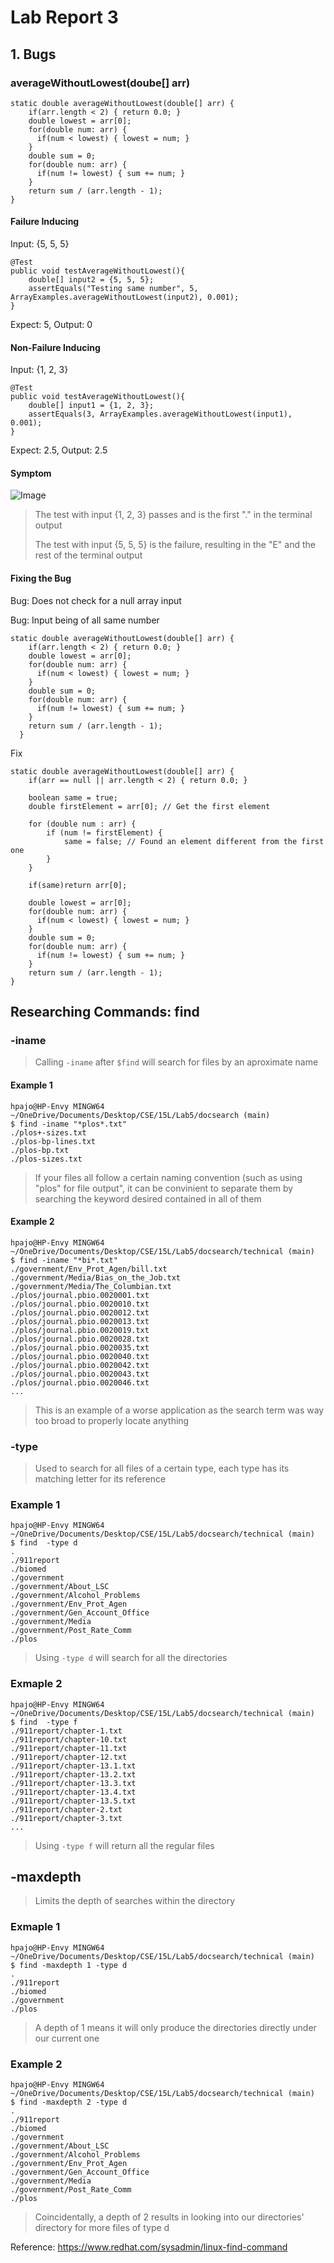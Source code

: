 
# **Lab Report 3**

## 1. Bugs

### averageWithoutLowest(doube[] arr)
```
static double averageWithoutLowest(double[] arr) {
    if(arr.length < 2) { return 0.0; }
    double lowest = arr[0];
    for(double num: arr) {
      if(num < lowest) { lowest = num; }
    }
    double sum = 0;
    for(double num: arr) {
      if(num != lowest) { sum += num; }
    }
    return sum / (arr.length - 1);
}
```
#### **Failure Inducing**
Input: {5, 5, 5}
```
@Test
public void testAverageWithoutLowest(){
    double[] input2 = {5, 5, 5};
    assertEquals("Testing same number", 5, ArrayExamples.averageWithoutLowest(input2), 0.001);
}
```
Expect: 5, Output: 0


#### **Non-Failure Inducing**
Input: {1, 2, 3}
```
@Test
public void testAverageWithoutLowest(){
    double[] input1 = {1, 2, 3};
    assertEquals(3, ArrayExamples.averageWithoutLowest(input1), 0.001);
}
```
Expect: 2.5, Output: 2.5

#### **Symptom**
![Image](JUnit1.png)
> The test with input {1, 2, 3} passes and is the first "." in the terminal output
> 
> The test with input {5, 5, 5} is the failure, resulting in the "E" and the rest of the terminal output

#### **Fixing the Bug**

Bug: Does not check for a null array input

Bug: Input being of all same number
```
static double averageWithoutLowest(double[] arr) {
    if(arr.length < 2) { return 0.0; }
    double lowest = arr[0];
    for(double num: arr) {
      if(num < lowest) { lowest = num; }
    }
    double sum = 0;
    for(double num: arr) {
      if(num != lowest) { sum += num; }
    }
    return sum / (arr.length - 1);
  }
```
Fix
```
static double averageWithoutLowest(double[] arr) {
    if(arr == null || arr.length < 2) { return 0.0; }
    
    boolean same = true;
    double firstElement = arr[0]; // Get the first element
    
    for (double num : arr) {
        if (num != firstElement) {
            same = false; // Found an element different from the first one
        }
    }
    
    if(same)return arr[0];

    double lowest = arr[0];
    for(double num: arr) {
      if(num < lowest) { lowest = num; }
    }
    double sum = 0;
    for(double num: arr) {
      if(num != lowest) { sum += num; }
    }
    return sum / (arr.length - 1);
}
```
## Researching Commands: find

### -iname
> Calling `-iname` after `$find` will search for files by an aproximate name
#### Example 1
```
hpajo@HP-Envy MINGW64 ~/OneDrive/Documents/Desktop/CSE/15L/Lab5/docsearch (main)
$ find -iname "*plos*.txt"
./plos+-sizes.txt
./plos-bp-lines.txt
./plos-bp.txt
./plos-sizes.txt
```
> If your files all follow a certain naming convention (such as using "plos" for file output", it can be convinient to separate them by searching the keyword desired contained in all of them

#### Example 2
```
hpajo@HP-Envy MINGW64 ~/OneDrive/Documents/Desktop/CSE/15L/Lab5/docsearch/technical (main)
$ find -iname "*bi*.txt"
./government/Env_Prot_Agen/bill.txt
./government/Media/Bias_on_the_Job.txt
./government/Media/The_Columbian.txt
./plos/journal.pbio.0020001.txt
./plos/journal.pbio.0020010.txt
./plos/journal.pbio.0020012.txt
./plos/journal.pbio.0020013.txt
./plos/journal.pbio.0020019.txt
./plos/journal.pbio.0020028.txt
./plos/journal.pbio.0020035.txt
./plos/journal.pbio.0020040.txt
./plos/journal.pbio.0020042.txt
./plos/journal.pbio.0020043.txt
./plos/journal.pbio.0020046.txt
...
```
> This is an example of a worse application as the search term was way too broad to properly locate anything

### -type
> Used to search for all files of a certain type, each type has its matching letter for its reference

### Example 1
```
hpajo@HP-Envy MINGW64 ~/OneDrive/Documents/Desktop/CSE/15L/Lab5/docsearch/technical (main)
$ find  -type d
.
./911report
./biomed
./government
./government/About_LSC
./government/Alcohol_Problems
./government/Env_Prot_Agen
./government/Gen_Account_Office
./government/Media
./government/Post_Rate_Comm
./plos
```
> Using `-type d` will search for all the directories

### Exmaple 2
```
hpajo@HP-Envy MINGW64 ~/OneDrive/Documents/Desktop/CSE/15L/Lab5/docsearch/technical (main)
$ find  -type f
./911report/chapter-1.txt
./911report/chapter-10.txt
./911report/chapter-11.txt
./911report/chapter-12.txt
./911report/chapter-13.1.txt
./911report/chapter-13.2.txt
./911report/chapter-13.3.txt
./911report/chapter-13.4.txt
./911report/chapter-13.5.txt
./911report/chapter-2.txt
./911report/chapter-3.txt
...
```
> Using `-type f` will return all the regular files

## -maxdepth
> Limits the depth of searches within the directory

### Exmaple 1
```
hpajo@HP-Envy MINGW64 ~/OneDrive/Documents/Desktop/CSE/15L/Lab5/docsearch/technical (main)
$ find -maxdepth 1 -type d
.
./911report
./biomed
./government
./plos
```
> A depth of 1 means it will only produce the directories directly under our current one

### Example 2
```
hpajo@HP-Envy MINGW64 ~/OneDrive/Documents/Desktop/CSE/15L/Lab5/docsearch/technical (main)
$ find -maxdepth 2 -type d
.
./911report
./biomed
./government
./government/About_LSC
./government/Alcohol_Problems
./government/Env_Prot_Agen
./government/Gen_Account_Office
./government/Media
./government/Post_Rate_Comm
./plos
```
> Coincidentally, a depth of 2 results in looking into our directories' directory for more files of type d

Reference: https://www.redhat.com/sysadmin/linux-find-command
